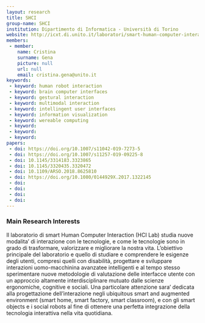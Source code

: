 ```yaml
---
layout: research
title: SHCI
group-name: SHCI
institution: Dipartimento di Informatica - Università di Torino
website: http://icxt.di.unito.it/laboratori/smart-human-computer-interaction/
members: 
 - member: 
    name: Cristina
    surname: Gena
    picture: null
    url: null
    email: cristina.gena@unito.it
keywords: 
 - keyword: human robot interaction
 - keyword: brain computer interfaces
 - keyword: gestural interaction
 - keyword: multimodal interaction 
 - keyword: intellingent user interfaces 
 - keyword: information visualization
 - keyword: wereable computing 
 - keyword: 
 - keyword: 
 - keyword: 
papers: 
 - doi: https://doi.org/10.1007/s11042-019-7273-5
 - doi: https://doi.org/10.1007/s11257-019-09225-8
 - doi: 10.1145/3314183.3323865
 - doi: 10.1145/3320435.3320472
 - doi: 10.1109/ARSO.2018.8625810
 - doi: https://doi.org/10.1080/0144929X.2017.1322145
 - doi: 
 - doi: 
 - doi: 
 - doi: 
---
```



### Main Research Interests
Il laboratorio di smart Human Computer Interaction (HCI Lab) studia nuove modalita’ di interazione con le tecnologie, e come le tecnologie sono in grado di trasformare, valorizzare e migliorare la nostra vita.
L’obiettivo principale del laboratorio e quello di studiare e comprendere le esigenze degli utenti, compresi quelli con disabilità, progettare e sviluppare interazioni uomo-macchinina avanzatee intelligenti e al tempo stesso sperimentare nuove metodologie di valutazione delle interfacce utente con un approccio altamente interdisciplinare mutuato dalle scienze ergonomiche, cognitive e sociali.
Una particolare attenzione sara’ dedicata alla progettazione dell’interazione negli ubiquitous smart and augmented environment (smart home, smart factory, smart classroom), e con gli smart objects e i social robots al fine di ottenere una perfetta integrazione della tecnologia interattiva nella vita quotidiana.